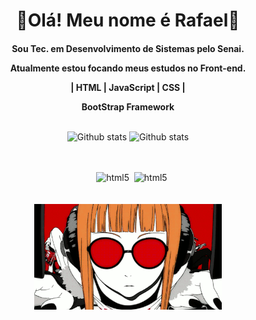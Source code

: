 
<h1 align=center >🏮Olá! Meu nome é Rafael🏮</h1>
<h4 align=center> Sou Tec. em Desenvolvimento de Sistemas pelo Senai.
<p>Atualmente estou focando meus estudos no Front-end.</p>
<p> | HTML | JavaScript | CSS |</p>
<p>BootStrap Framework</p></h4>

##

<div align="center">
  <img  height="150em"  align="center" src="https://github-readme-stats.vercel.app/api?username=hyuttea&show_icons=true&theme=shadow_red" alt="Github stats" />
  <img  height="150em" align="center" src="https://github-readme-stats.vercel.app/api/top-langs/?username=hyuttea&theme=shadow_red&hide_&include_all_commits=true&count_private=true&layout=compact" alt="Github stats" />
</div>

## 

<div align="center" style="display: inline_block"><br/>
    <img align="center" alt="" src="https://img.shields.io/badge/HTML5-darkred?style=for-the-badge&logo=html5&logoColor=white"/>
    <img align="center" alt="" src="https://img.shields.io/badge/CSS3-darkred?style=for-the-badge&logo=css3&logoColor=white"/>
    <img align="center" alt="" src="https://img.shields.io/badge/JavaScript-darkred?style=for-the-badge&logo=javascript&logoColor=white"/>
    <img align="center" alt="html5" src="https://img.shields.io/badge/MySQL-darkred?style=for-the-badge&logo=mysql&logoColor=white">
    <img align="center" alt="" src="https://img.shields.io/badge/GIT-darkred?style=for-the-badge&logo=git&logoColor=white"/>
    <img align="center" alt="html5" src="https://img.shields.io/badge/Java-darkred?style=for-the-badge&logo=openjdk&logoColor=white">
</div>

<br>
<br>
 
<div align=center>
  <img src="futaba-gif.gif" width="300">
</div>
